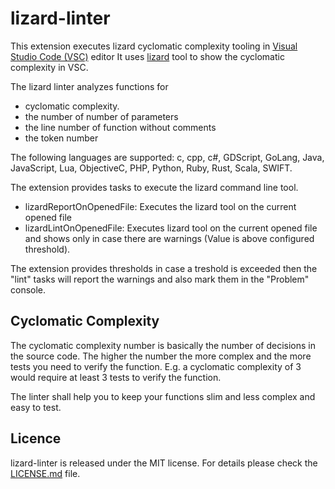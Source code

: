 # lizard-linter

<!-- [![Build Status Circle Ci Linux](https://img.shields.io/circleci/build/gh/FlorianBuhl/lizard-linter.svg?style=plastic)](https://app.circleci.com/pipelines/github/FlorianBuhl/lizard-linter)
[![Build Status Travis Ci OSX](https://img.shields.io/travis/com/FlorianBuhl/lizard-linter?style=plastic)](https://travis-ci.com/FlorianBuhl/lizard-linter)
[![Dependencies](https://img.shields.io/david/FlorianBuhl/lizard-linter?style=plastic)](https://david-dm.org/FlorianBuhl/lizard-linter) -->

This extension executes lizard cyclomatic complexity tooling in [Visual Studio Code (VSC)](https://code.visualstudio.com/) editor
It uses [lizard](https://github.com/terryyin/lizard) tool to show the cyclomatic complexity in VSC.

The lizard linter analyzes functions for
- cyclomatic complexity.
- the number of number of parameters
- the line number of  function without comments
- the token number

The following languages are supported:
c, cpp, c#, GDScript, GoLang, Java, JavaScript, Lua, ObjectiveC, PHP, Python, Ruby, Rust, Scala, SWIFT.

The extension provides tasks to execute the lizard command line tool.

 - lizardReportOnOpenedFile: Executes the lizard tool on the current opened file
 - lizardLintOnOpenedFile: Executes lizard tool on the current opened file and shows only in case there are warnings (Value is above configured threshold).

 The extension provides thresholds in case a treshold is exceeded then the "lint" tasks will report the warnings and also mark them in the "Problem" console.

## Cyclomatic Complexity

The cyclomatic complexity number is basically the number of decisions in the source code.
The higher the number the more complex and the more tests you need to verify the function.
E.g. a cyclomatic complexity of 3 would require at least 3 tests to verify the function.

The linter shall help you to keep your functions slim and less complex and easy to test.

## Licence

lizard-linter is released under the MIT license. For details please check the [LICENSE.md](LICENSE.md) file.